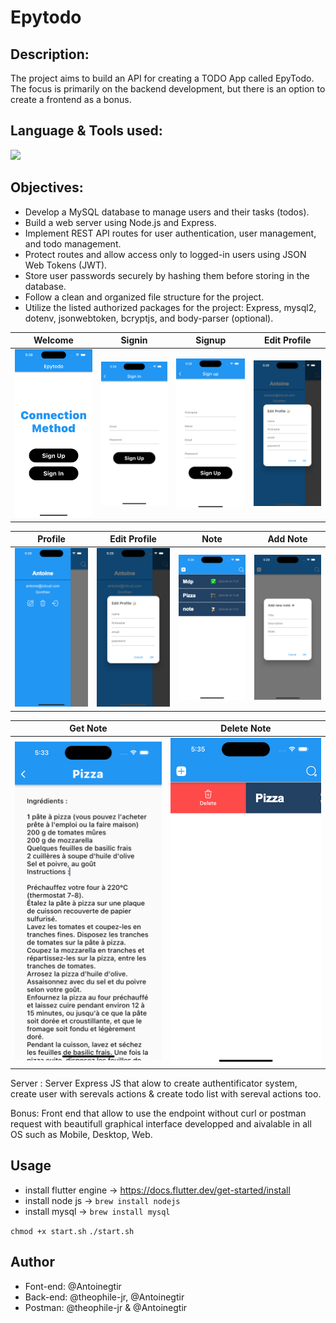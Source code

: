 # Epytodo

## Description:
The project aims to build an API for creating a TODO App called EpyTodo. The focus is primarily on the backend development, but there is an option to create a frontend as a bonus.

## Language & Tools used:

<img src="https://skillicons.dev/icons?i=js,express,flutter,dart,nodejs,mysql"/>

## Objectives:

- Develop a MySQL database to manage users and their tasks (todos).
- Build a web server using Node.js and Express.
- Implement REST API routes for user authentication, user management, and todo management.
- Protect routes and allow access only to logged-in users using JSON Web Tokens (JWT).
- Store user passwords securely by hashing them before storing in the database.
- Follow a clean and organized file structure for the project.
- Utilize the listed authorized packages for the project: Express, mysql2, dotenv, jsonwebtoken, bcryptjs, and body-parser (optional).

Welcome                |  Signin                | Signup |   Edit Profile 
:-------------------------:|:-------------------------:|:-------------------------:|:-------------------------:
![](https://github.com/Antoinegtir/bloc-note/blob/main/assets/onboard.png)|![](https://github.com/Antoinegtir/bloc-note/blob/main/assets/signin.png)|![](https://github.com/Antoinegtir/bloc-note/blob/main/assets/signup.png)|![](https://github.com/Antoinegtir/bloc-note/blob/main/assets/editprofile.png)|

Profile                |  Edit Profile                | Note |   Add Note
:-------------------------:|:-------------------------:|:-------------------------:|:-------------------------:
![](https://github.com/Antoinegtir/bloc-note/blob/main/assets/profile.png)|![](https://github.com/Antoinegtir/bloc-note/blob/main/assets/editprofile.png)|![](https://github.com/Antoinegtir/bloc-note/blob/main/assets/home.png)|![](https://github.com/Antoinegtir/bloc-note/blob/main/assets/addnote.png)|

Get Note                |  Delete Note               
:-------------------------:|:-------------------------:
![](https://github.com/Antoinegtir/bloc-note/blob/main/assets/note.png)|![](https://github.com/Antoinegtir/bloc-note/blob/main/assets/delete.png)

Server : Server Express JS that alow to create authentificator system, create user with serevals actions & create todo list with sereval actions too.

Bonus: Front end that allow to use the endpoint without curl or postman request with beautifull graphical interface developped and aivalable in all OS such as Mobile, Desktop, Web.

## Usage

- install flutter engine -> https://docs.flutter.dev/get-started/install
- install node js -> `brew install nodejs`
- install mysql -> `brew install mysql`

`chmod +x start.sh`
`./start.sh`

## Author

- Font-end: @Antoinegtir
- Back-end: @theophile-jr, @Antoinegtir
- Postman: @theophile-jr & @Antoinegtir
